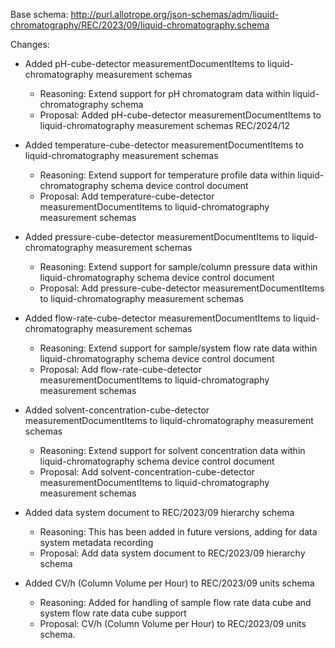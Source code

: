 Base schema: http://purl.allotrope.org/json-schemas/adm/liquid-chromatography/REC/2023/09/liquid-chromatography.schema

Changes:

* Added pH-cube-detector measurementDocumentItems to liquid-chromatography measurement schemas
  * Reasoning: Extend support for pH chromatogram data within liquid-chromatography schema
  * Proposal: Added pH-cube-detector measurementDocumentItems to liquid-chromatography measurement schemas REC/2024/12

* Added temperature-cube-detector measurementDocumentItems to liquid-chromatography measurement schemas
  * Reasoning: Extend support for temperature profile data within liquid-chromatography schema device control document
  * Proposal: Add temperature-cube-detector measurementDocumentItems to liquid-chromatography measurement schemas

* Added pressure-cube-detector measurementDocumentItems to liquid-chromatography measurement schemas
  * Reasoning: Extend support for sample/column pressure data within liquid-chromatography schema device control document
  * Proposal: Add pressure-cube-detector measurementDocumentItems to liquid-chromatography measurement schemas

* Added flow-rate-cube-detector measurementDocumentItems to liquid-chromatography measurement schemas
  * Reasoning: Extend support for sample/system flow rate data within liquid-chromatography schema device control document
  * Proposal: Add flow-rate-cube-detector measurementDocumentItems to liquid-chromatography measurement schemas

* Added solvent-concentration-cube-detector measurementDocumentItems to liquid-chromatography measurement schemas
  * Reasoning: Extend support for solvent concentration data within liquid-chromatography schema device control document
  * Proposal: Add solvent-concentration-cube-detector measurementDocumentItems to liquid-chromatography measurement schemas

* Added data system document to REC/2023/09 hierarchy schema
  * Reasoning: This has been added in future versions, adding for data system metadata recording
  * Proposal: Add data system document to REC/2023/09 hierarchy schema

* Added CV/h (Column Volume per Hour) to REC/2023/09 units schema
  * Reasoning: Added for handling of sample flow rate data cube and system flow rate data cube support
  * Proposal: CV/h (Column Volume per Hour) to REC/2023/09 units schema.
